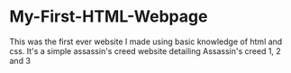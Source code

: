 # My-First-HTML-Webpage
This was the first ever website I made using basic knowledge of html and css. It's a simple assassin's creed website detailing 
Assassin's creed 1, 2 and 3 
